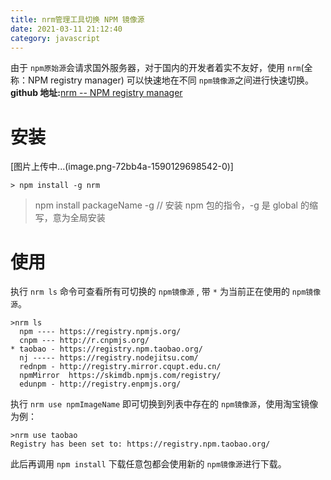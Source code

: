 ```yaml
---
title: nrm管理工具切换 NPM 镜像源
date: 2021-03-11 21:12:40
category: javascript
---
```


由于 `npm原始源`会请求国外服务器，对于国内的开发者着实不友好，使用 `nrm`(全称：NPM registry manager) 可以快速地在不同 `npm镜像源`之间进行快速切换。
**github 地址:**[nrm -- NPM registry manager](https://github.com/Pana/nrm)

# 安装
[图片上传中...(image.png-72bb4a-1590129698542-0)]


```
> npm install -g nrm
```

> npm install packageName -g
> // 安装 npm 包的指令，-g 是 global 的缩写，意为全局安装

# 使用

执行 `nrm ls` 命令可查看所有可切换的 `npm镜像源` , 带 `*` 为当前正在使用的 `npm镜像源`。

```
>nrm ls
  npm ---- https://registry.npmjs.org/
  cnpm --- http://r.cnpmjs.org/
* taobao - https://registry.npm.taobao.org/
  nj ----- https://registry.nodejitsu.com/
  rednpm - http://registry.mirror.cqupt.edu.cn/
  npmMirror  https://skimdb.npmjs.com/registry/
  edunpm - http://registry.enpmjs.org/
```

执行 `nrm use npmImageName` 即可切换到列表中存在的 `npm镜像源`，使用淘宝镜像为例：

```
>nrm use taobao
Registry has been set to: https://registry.npm.taobao.org/
```

此后再调用 `npm install` 下载任意包都会使用新的 `npm镜像源`进行下载。
